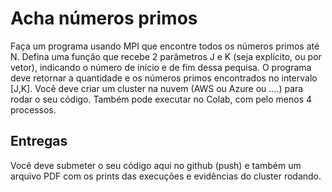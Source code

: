 # Acha números primos

Faça um programa usando MPI que encontre todos os números primos até N. Defina uma função que recebe 2 parâmetros J e K (seja explícito, ou por vetor), indicando o número de início e de fim dessa pequisa.
O programa deve retornar a quantidade e os números primos encontrados no intervalo [J,K].
Você deve criar um cluster na nuvem (AWS ou Azure ou ....) para rodar o seu código. Também pode executar no Colab, com pelo menos 4 processos.

## Entregas

Você deve submeter o seu código aqui no github (push) e também um arquivo PDF com os prints das execuções e evidências do cluster rodando.
